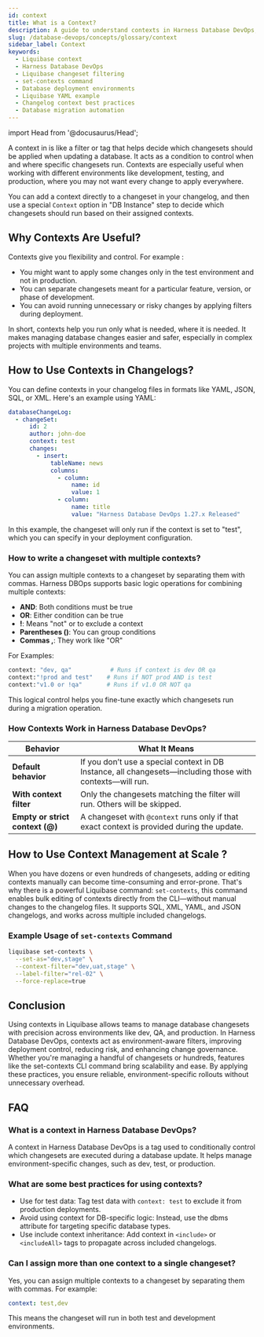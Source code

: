 ```yaml
---
id: context
title: What is a Context?
description: A guide to understand contexts in Harness Database DevOps, including their purpose, usage, and best practices for managing database changesets across environments.
slug: /database-devops/concepts/glossary/context
sidebar_label: Context
keywords:
  - Liquibase context
  - Harness Database DevOps 
  - Liquibase changeset filtering
  - set-contexts command
  - Database deployment environments
  - Liquibase YAML example
  - Changelog context best practices
  - Database migration automation
---
```


import Head from '@docusaurus/Head';

<Head>
  <title>Understanding Contexts in Harness Database DevOps</title>
  <meta
    name="description"
    content="Learn how Liquibase contexts help filter changesets by environment in Harness Database DevOps. Includes examples, CLI commands, best practices, and structured FAQ schema."
  />
  <meta name="keywords" content="Liquibase context, database DevOps, Harness changelog, set-contexts CLI, changeset filtering, YAML changelog, environment-based deployments" />
  <script type="application/ld+json">
    {`
      {
        "@context": "https://schema.org",
        "@type": "FAQPage",
        "mainEntity": [
          {
            "@type": "Question",
            "name": "What is a context in Liquibase?",
            "acceptedAnswer": {
              "@type": "Answer",
              "text": "A context in Liquibase is a tag used to conditionally control which changesets are executed during a database update. It helps manage environment-specific changes, such as dev, test, or production."
            }
          },
          {
            "@type": "Question",
            "name": "Can I assign more than one context to a changeset?",
            "acceptedAnswer": {
              "@type": "Answer",
              "text": "Yes. You can assign multiple contexts to a changeset by separating them with commas. For example: context: 'dev,test'. The changeset will run if either context matches."
            }
          },
          {
            "@type": "Question",
            "name": "What does the set-contexts command do in Liquibase?",
            "acceptedAnswer": {
              "@type": "Answer",
              "text": "The set-contexts command allows you to bulk edit and apply context values to changesets from the command line without modifying the changelog files directly. It works with YAML, XML, JSON, and SQL changelogs."
            }
          },
          {
            "@type": "Question",
            "name": "Do I need Liquibase Pro to use multiple contexts?",
            "acceptedAnswer": {
              "@type": "Answer",
              "text": "No. You can assign multiple contexts in open-source Liquibase as well. However, advanced commands like set-contexts are part of Liquibase Pro."
            }
          },
          {
            "@type": "Question",
            "name": "How do contexts work in Harness Database DevOps?",
            "acceptedAnswer": {
              "@type": "Answer",
              "text": "In Harness Database DevOps, the context filter in the DB Instance step determines which changesets will run. If no filter is provided, all changesets—including those with contexts—are executed."
            }
          }
        ]
      }
    `}
  </script>
</Head>

A context in is like a filter or tag that helps decide which changesets should be applied when updating a database. It acts as a condition to control when and where specific changesets run. Contexts are especially useful when working with different environments like development, testing, and production, where you may not want every change to apply everywhere.

You can add a context directly to a changeset in your changelog, and then use a special `Context` option in "DB Instance" step to decide which changesets should run based on their assigned contexts.

## Why Contexts Are Useful?

Contexts give you flexibility and control. For example :
- You might want to apply some changes only in the test environment and not in production.
- You can separate changesets meant for a particular feature, version, or phase of development.
- You can avoid running unnecessary or risky changes by applying filters during deployment.

In short, contexts help you run only what is needed, where it is needed. It makes managing database changes easier and safer, especially in complex projects with multiple environments and teams.

## How to Use Contexts in Changelogs?
You can define contexts in your changelog files in formats like YAML, JSON, SQL, or XML. Here's an example using YAML:

```yaml
databaseChangeLog:
  - changeSet:
      id: 2
      author: john-doe
      context: test
      changes:
        - insert:
            tableName: news
            columns:
              - column:
                  name: id
                  value: 1
              - column:
                  name: title
                  value: "Harness Database DevOps 1.27.x Released"
```

In this example, the changeset will only run if the context is set to "test", which you can specify in your deployment configuration.

### How to write a changeset with multiple contexts?
You can assign multiple contexts to a changeset by separating them with commas. Harness DBOps supports basic logic operations for combining multiple contexts:

- **AND**: Both conditions must be true
- **OR**: Either condition can be true
- **!**: Means "not" or to exclude a context
- **Parentheses ()**: You can group conditions
- **Commas ,**: They work like "OR"

For Examples:
```bash
context: "dev, qa"           # Runs if context is dev OR qa
context:"!prod and test"    # Runs if NOT prod AND is test
context:"v1.0 or !qa"       # Runs if v1.0 OR NOT qa
```
This logical control helps you fine-tune exactly which changesets run during a migration operation.

### How Contexts Work in Harness Database DevOps?

| Behavior                        | What It Means                                                                                 |
| ------------------------------- | --------------------------------------------------------------------------------------------- |
| **Default behavior**            | If you don’t use a special context in DB Instance, all changesets—including those with contexts—will run. |
| **With context filter**         | Only the changesets matching the filter will run. Others will be skipped.                     |
| **Empty or strict context (@)** | A changeset with `@context` runs only if that exact context is provided during the update.    |

## How to Use Context Management at Scale ?

When you have dozens or even hundreds of changesets, adding or editing contexts manually can become time-consuming and error-prone. That's why there is a powerful Liquibase command: `set-contexts`, this command enables bulk editing of contexts directly from the CLI—without manual changes to the changelog files. It supports SQL, XML, YAML, and JSON changelogs, and works across multiple included changelogs.


### Example Usage of `set-contexts` Command

```bash
liquibase set-contexts \
  --set-as="dev,stage" \
  --context-filter="dev,uat,stage" \
  --label-filter="rel-02" \
  --force-replace=true
```

## Conclusion

Using contexts in Liquibase allows teams to manage database changesets with precision across environments like dev, QA, and production. In Harness Database DevOps, contexts act as environment-aware filters, improving deployment control, reducing risk, and enhancing change governance. Whether you're managing a handful of changesets or hundreds, features like the set-contexts CLI command bring scalability and ease. By applying these practices, you ensure reliable, environment-specific rollouts without unnecessary overhead.

## FAQ

### What is a context in Harness Database DevOps?
A context in Harness Database DevOps is a tag used to conditionally control which changesets are executed during a database update. It helps manage environment-specific changes, such as dev, test, or production.

### What are some best practices for using contexts?
- Use for test data: Tag test data with `context: test` to exclude it from production deployments.
- Avoid using context for DB-specific logic: Instead, use the dbms attribute for targeting specific database types.
- Use include context inheritance: Add context in `<include>` or `<includeAll>` tags to propagate across included changelogs.

### Can I assign more than one context to a single changeset?
Yes, you can assign multiple contexts to a changeset by separating them with commas. For example:

```yaml
context: test,dev
``` 
This means the changeset will run in both test and development environments. 
